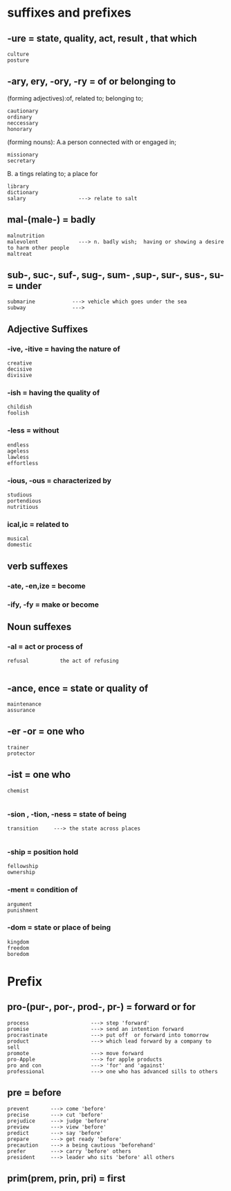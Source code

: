 # suffixes and prefixes
## -ure = state, quality, act, result , that which
```
culture
posture
```
## -ary, ery, -ory, -ry = of or belonging to

(forming adjectives):of, related to; belonging to; 
```
cautionary
ordinary
neccessary
honorary
```
(forming nouns): A.a person connected with or engaged in;
```
missionary
secretary
```
B. a tings relating to; a place for
```
library
dictionary
salary                 ---> relate to salt
```
## mal-(male-) = badly
```
malnutrition
malevolent             ---> n. badly wish;  having or showing a desire to harm other people
maltreat

```
## sub-, suc-, suf-, sug-, sum- ,sup-, sur-, sus-, su- =  under
```
submarine            ---> vehicle which goes under the sea
subway               ---> 
```


## Adjective Suffixes
### -ive, -itive = having the nature of
```
creative
decisive
divisive
```


### -ish = having the quality of
```
childish
foolish
```
### -less = without
```
endless
ageless
lawless
effortless
```
### -ious, -ous = characterized by
```
studious
portendious
nutritious
```
### ical,ic = related to
```
musical
domestic
```
## verb suffexes
### -ate, -en,ize = become

### -ify, -fy = make or become




## Noun suffexes
### -al = act or process of
```
refusal          the act of refusing


```
## -ance, ence = state or quality of
```
maintenance
assurance

```


## -er -or = one who 
```
trainer
protector

```
## -ist = one who
```
chemist


```


### -sion , -tion, -ness = state of being
```
transition     ---> the state across places


```
### -ship  = position hold
```
fellowship
ownership

```
### -ment = condition of 
```
argument
punishment

```
### -dom =  state or place of being
```
kingdom
freedom
boredom

```
# Prefix
## pro-(pur-, por-, prod-, pr-) = forward or for
```
process                    ---> step 'forward'
promise                    ---> send an intention forward
procrastinate              ---> put off  or forward into tomorrow
product                    ---> which lead forward by a company to sell
promote                    ---> move forward
pro-Apple                  ---> for apple products
pro and con                ---> 'for' and 'against'
professional               ---> one who has advanced sills to others
```
## pre = before
```
prevent       ---> come 'before'
precise       ---> cut 'before'
prejudice     ---> judge 'before'
preview       ---> view 'before'
predict       ---> say 'before'
prepare       ---> get ready 'before'
precaution    ---> a being cautious 'beforehand'
prefer        ---> carry 'before' others
president     ---> leader who sits 'before' all others

```
## prim(prem, prin, pri) = first










